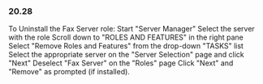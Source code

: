
### 20.28  
To Uninstall the Fax Server role: 
  Start "Server Manager" 
  Select the server with the role 
  Scroll down to "ROLES AND FEATURES" in the right pane 
  Select "Remove Roles and Features" from the drop-down "TASKS" list 
  Select the appropriate server on the "Server Selection" page and click "Next" 
  Deselect "Fax Server" on the "Roles" page 
  Click "Next" and "Remove" as prompted (if installed). 
